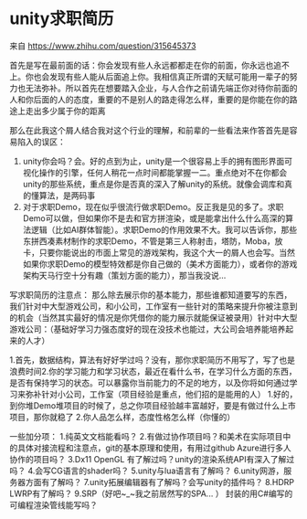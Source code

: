 # unity求职简历

来自 <https://www.zhihu.com/question/315645373>

首先是写在最前面的话：你会发现有些人永远都都走在你的前面，你永远也追不上。你也会发现有些人能从后面追上你。我相信真正所谓的天赋可能用一辈子的努力也无法弥补。所以首先在想要踏入企业，与人合作之前请先端正你对待你前面的人和你后面的人的态度，重要的不是别人的路走得怎么样，重要的是你能在你的路途上走出多少属于你的距离

那么在此我这个屑人结合我对这个行业的理解，和前辈的一些看法来作答首先是容易陷入的误区：

1. unity你会吗？会。好的点到为止，unity是一个很容易上手的拥有图形界面可视化操作的引擎，任何人稍花一点时间都能掌握一二。重点绝对不在你都会unity的那些系统，重点是你是否真的深入了解unity的系统。就像会调库和真的懂算法，是两码事
2. 对于求职Demo，现在似乎很流行做求职Demo。反正我是见的多了。求职Demo可以做，但如果你不是去和官方拼渲染，或是能拿出什么什么高深的算法逻辑（比如AI群体智能）。求职Demo的作用效果不大。我可以告诉你，那些东拼西凑素材制作的求职Demo，不管是第三人称射击，塔防，Moba，放卡，只要你能说出的市面上常见的游戏架构，我这个大一的屑人也会写。当然如果你求职Demo的模型特效都是你自己做的（美术方面能力），或者你的游戏架构天马行空十分有趣（策划方面的能力），那当我没说...

写求职简历的注意点：
那么除去展示你的基本能力，那些谁都知道要写的东西，我们针对中大型游戏公司，和小公司，工作室有一些针对的策略来提升你被注意到的机会（当然其实最好的情况是你凭借你的能力展示就能保证被录用）针对中大型游戏公司：（基础好学习力强态度好的现在没技术也能过，大公司会培养能培养起来的人才）

1.首先，数据结构，算法有好好学过吗？没有，那你求职简历不用写了，写了也是浪费时间2.你的学习能力和学习状态，最近在看什么书，在学习什么方面的东西，是否有保持学习的状态。可以暴露你当前能力的不足的地方，以及你将如何通过学习来弥补针对小公司，工作室（项目经验是重点，他们招的是能用的人）
1.好的，到你堆Demo堆项目的时候了，总之你项目经验越丰富越好，要是有做过什么上市项目，那你就稳了
2.你人品怎么样，态度性格怎么样（你懂的）

一些加分项：
1.纯英文文档能看吗？
2.有做过协作项目吗？和美术在实际项目中的具体对接流程和注意点，git的基本原理和使用，有用过github Azure进行多人协作的项目吗？
3.Dx11 OpenGL 有了解过吗？unity的渲染系统API有深入了解过吗？
4.会写CG语言的shader吗？
5.unity与lua语言有了解吗？
6.unity网游，服务器方面有了解吗？
7.unity拓展编辑器有了解吗？会写unity的插件吗？
8.HDRP LWRP有了解吗？
9.SRP（好吧~_~我之前居然写的SPA...  ） 封装的用C#编写的可编程渲染管线能写吗？

